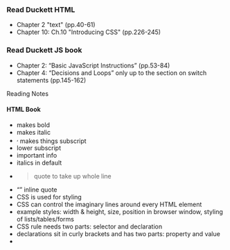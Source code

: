 ### Read Duckett HTML

- Chapter 2 "text" (pp.40-61)
- Chapter 10: Ch.10 "Introducing CSS" (pp.226-245)

### Read Duckett JS book

- Chapter 2: “Basic JavaScript Instructions” (pp.53-84)
- Chapter 4: “Decisions and Loops” only up to the section on switch statements (pp.145-162)

Reading Notes

#### HTML Book
- <b></b> makes bold
- <i></i> makes italic
- <sup>,</sup> makes things subscript
- <sub></sub> lower subscript
- <strong></strong> important info
- <em></em> italics in default
- <blockquote> quote to take up whole line
- <q></q> inline quote
- CSS is used for styling
- CSS  can control the imaginary lines around every HTML element
- example styles: width & height, size, position in browser window, styling of lists/tables/forms
- CSS rule needs two parts: selector and declaration
- declarations sit in curly brackets and has two parts: property and value
- <style> tag needed to do css seperatly
- rules cascade

#### JS Book
- JS build on prior languages of HTML and CSS
- Changes how the page reacts and behaves
- Not everyone browses with JS, so need to make sure works for everyone
- Keep it seperate, so if it doesnt work page can still load
- JS runs where it is placed
- statements are instuctions and each one starts on a new line and end with ;
- comments tell what is happening in code or code block
- use */ comments */ for multi line and // for single line comments
- Variables are little info that is needed to perform the action
- JS distinguishes between numbers, strings, and true or false values aka boolean data but there will be more learned later
- array ia a list of values that are related
- arrays start at 0
- expression evaluates into a single value
- expressions rely on things called operators; they allow programemrs to create a single value from one or more values
- flow charts can help plan how decisions need to be made
- 2 components to a decision 1 - expression evaluated, which returns a value 2 - condiatinoal statement says what to do in a given statement
- === strict equal to
- != not euqal to
- !== strictly not equal to
- && logical and (operator tests more than one condition)
- || logical or (operator tests at least one condition)
- ! logical not (operator takes a single Boolean value and inverts it)
- if statement evaluates a condition if the ocndition evaluates to true, any statmetns in the subsequent code block are executed
- else is the oposite of if statement